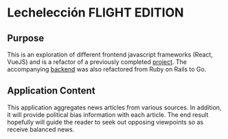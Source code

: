 # Lechelección FLIGHT EDITION
## Purpose
This is an exploration of different frontend javascript frameworks (React, VueJS) and is a refactor of a previously completed [project](https://github.com/CaninoDev/lecheleccion). The accompanying [backend](https://github.com/CaninoDev/lecheleccion-backend-FlightEdition) was also refactored from Ruby on Rails to Go. 

## Application Content
This application aggregates news articles from various sources. In addition, it will provide political bias information with each article. The end result hopefully will guide the reader to seek out opposing viewpoints so as receive balanced news. 
